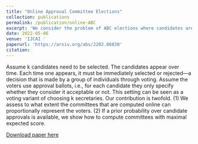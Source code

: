 ```yaml
---
title: "Online Approval Committee Elections"
collection: publications
permalink: /publication/online-ABC
excerpt: 'We consider the problem of ABC elections where candidates are presented one by one in an online setting.'
date: 2022-05-06
venue: 'IJCAI '
paperurl: 'https://arxiv.org/abs/2202.06830'
citation: 
---
```

Assume k candidates need to be selected. The candidates appear over time. Each time one
appears, it must be immediately selected or rejected—a decision that is made by a group of
individuals through voting. Assume the voters use approval ballots, i.e., for each candidate they
only specify whether they consider it acceptable or not. This setting can be seen as a voting variant
of choosing k secretaries. Our contribution is twofold. (1) We assess to what extent the committees
that are computed online can proportionally represent the voters. (2) If a prior probability over
candidate approvals is available, we show how to compute committees with maximal expected
score.

[Download paper here](https://arxiv.org/abs/2202.06830)
